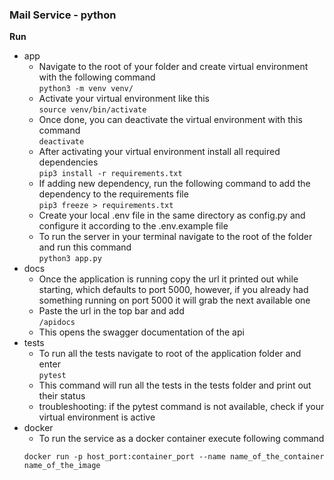 ### Mail Service - python

**Run**
  - app
    - Navigate to the root of your folder and create virtual environment with the following command \
    ``python3 -m venv venv/``
    - Activate your virtual environment like this \
    ``source venv/bin/activate``
    - Once done, you can deactivate the virtual environment with this command \
    ``deactivate``
    - After activating your virtual environment install all required dependencies \
    ``pip3 install -r requirements.txt``
    - If adding new dependency, run the following command to add the dependency to the requirements file \
    ``pip3 freeze > requirements.txt``
    - Create your local .env file in the same directory as config.py and configure it according to the .env.example file
    - To run the server in your terminal navigate to the root of the folder and run this command \
    ``python3 app.py``
  - docs
    - Once the application is running copy the url it printed out while starting, which defaults to port 5000, 
    however, if you already had something running on port 5000 it will grab the next available one
    - Paste the url in the top bar and add \
    ``/apidocs``
    - This opens the swagger documentation of the api
  - tests
    - To run all the tests navigate to root of the application folder and enter \
    ``pytest``
    - This command will run all the tests in the tests folder and print out their status
    - troubleshooting: if the pytest command is not available, check if your virtual environment is active
  - docker
    - To run the service as a docker container execute following command
    ```commandline
    docker run -p host_port:container_port --name name_of_the_container name_of_the_image
    ```